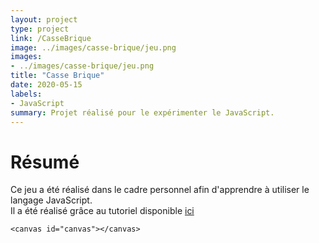 ```yaml
---
layout: project
type: project
link: /CasseBrique
image: ../images/casse-brique/jeu.png
images:
- ../images/casse-brique/jeu.png
title: "Casse Brique"
date: 2020-05-15
labels:
- JavaScript
summary: Projet réalisé pour le expérimenter le JavaScript.
---
```


# Résumé

Ce jeu a été réalisé dans le cadre personnel afin d'apprendre à utiliser le langage JavaScript.  
Il a été réalisé grâce au tutoriel disponible [ici](https://developer.mozilla.org/en-US/docs/Games/Tutorials/2D_Breakout_game_pure_JavaScript)

<div class="invmobile">
  <link rel="stylesheet" type="text/css" href="https://www.jeanlaurent.me/miniRPG/css/style.css" />
  <!--[if lt IE 9]><script type="text/javascript" src="https://www.jeanlaurent.me/miniRPG/js/excanvas.compiled.js"></script><![endif]-->
  <script type="text/javascript" src="https://www.jeanlaurent.me/miniRPG/js/json2.js"></script>
  <script type="text/javascript" src="https://www.jeanlaurent.me/miniRPG/js/oXHR.js"></script>
  <script type="text/javascript" src="https://www.jeanlaurent.me/miniRPG/js/classes/Tileset.js"></script>
  <script type="text/javascript" src="https://www.jeanlaurent.me/miniRPG/js/classes/Map.js"></script>
  <script type="text/javascript" src="https://www.jeanlaurent.me/miniRPG/js/classes/Personnage.js"></script>
  <script type="text/javascript" src="https://www.jeanlaurent.me/miniRPG/js/rpg.js"></script>

	<canvas id="canvas"></canvas>

  <script type="text/javascript" src="{{ site.url }}/js/casse-brique.js"></script>
</div>
